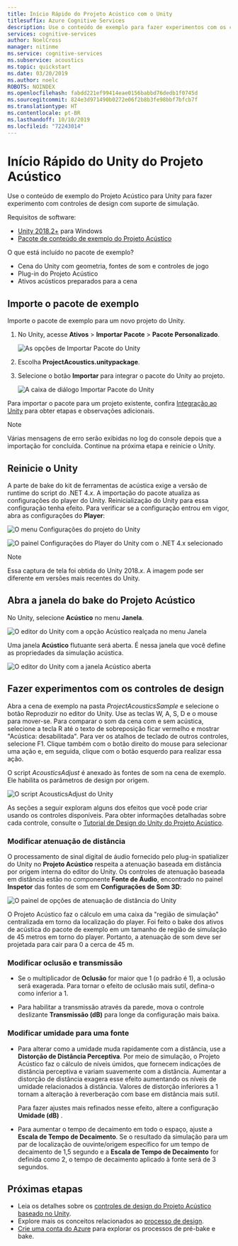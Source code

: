 ```yaml
---
title: Início Rápido do Projeto Acústico com o Unity
titlesuffix: Azure Cognitive Services
description: Use o conteúdo de exemplo para fazer experimentos com os controles de design do Projeto Acústico no Unity e implantá-los no Windows Desktop.
services: cognitive-services
author: NoelCross
manager: nitinme
ms.service: cognitive-services
ms.subservice: acoustics
ms.topic: quickstart
ms.date: 03/20/2019
ms.author: noelc
ROBOTS: NOINDEX
ms.openlocfilehash: fabdd221ef99414eae0156babbd76dedb1f0745d
ms.sourcegitcommit: 824e3d971490b0272e06f2b8b3fe98bbf7bfcb7f
ms.translationtype: HT
ms.contentlocale: pt-BR
ms.lasthandoff: 10/10/2019
ms.locfileid: "72243014"
---
```

# <a name="project-acoustics-unity-quickstart"></a>Início Rápido do Unity do Projeto Acústico
Use o conteúdo de exemplo do Projeto Acústico para Unity para fazer experimento com controles de design com suporte de simulação.

Requisitos de software:
* [Unity 2018.2+](https://unity3d.com) para Windows
* [Pacote de conteúdo de exemplo do Projeto Acústico](https://www.microsoft.com/download/details.aspx?id=57346)

O que está incluído no pacote de exemplo?
* Cena do Unity com geometria, fontes de som e controles de jogo
* Plug-in do Projeto Acústico
* Ativos acústicos preparados para a cena

## <a name="import-the-sample-package"></a>Importe o pacote de exemplo
Importe o pacote de exemplo para um novo projeto do Unity.
1. No Unity, acesse **Ativos** > **Importar Pacote** > **Pacote Personalizado**.

    ![As opções de Importar Pacote do Unity](media/import-package.png)  

1. Escolha **ProjectAcoustics.unitypackage**.

1. Selecione o botão **Importar** para integrar o pacote do Unity ao projeto.  
  
    ![A caixa de diálogo Importar Pacote do Unity](media/import-dialog.png)  

Para importar o pacote para um projeto existente, confira [Integração ao Unity](unity-integration.md) para obter etapas e observações adicionais.

>[!NOTE]
>Várias mensagens de erro serão exibidas no log do console depois que a importação for concluída. Continue na próxima etapa e reinicie o Unity.

## <a name="restart-unity"></a>Reinicie o Unity
A parte de bake do kit de ferramentas de acústica exige a versão de runtime do script do .NET 4.*x*. A importação do pacote atualiza as configurações do player do Unity. Reinicialização do Unity para essa configuração tenha efeito. Para verificar se a configuração entrou em vigor, abra as configurações do **Player**:

![O menu Configurações do projeto do Unity](media/player-settings.png)  

![O painel Configurações do Player do Unity com o .NET 4.x selecionado](media/net45.png)  

>[!NOTE]
>Essa captura de tela foi obtida do Unity 2018.*x*. A imagem pode ser diferente em versões mais recentes do Unity.

## <a name="open-the-project-acoustics-bake-window"></a>Abra a janela do bake do Projeto Acústico
No Unity, selecione **Acústico** no menu **Janela**.

![O editor do Unity com a opção Acústico realçada no menu Janela](media/window-acoustics.png)

Uma janela **Acústico** flutuante será aberta. É nessa janela que você define as propriedades da simulação acústica.

![O editor do Unity com a janela Acústico aberta](media/unity-editor-plugin-window.png)  

## <a name="experiment-with-the-design-controls"></a>Fazer experimentos com os controles de design
Abra a cena de exemplo na pasta *ProjectAcousticsSample* e selecione o botão Reproduzir no editor do Unity. Use as teclas W, A, S, D e o mouse para mover-se. Para comparar o som da cena com e sem acústica, selecione a tecla R até o texto de sobreposição ficar vermelho e mostrar "Acústica: desabilitada". Para ver os atalhos de teclado de outros controles, selecione F1. Clique também com o botão direito do mouse para selecionar uma ação e, em seguida, clique com o botão esquerdo para realizar essa ação.

O script *AcousticsAdjust* é anexado às fontes de som na cena de exemplo. Ele habilita os parâmetros de design por origem.

![O script AcousticsAdjust do Unity](media/acoustics-adjust.png)

As seções a seguir exploram alguns dos efeitos que você pode criar usando os controles disponíveis. Para obter informações detalhadas sobre cada controle, consulte o [Tutorial de Design do Unity do Projeto Acústico](unity-workflow.md).

### <a name="modify-distance-based-attenuation"></a>Modificar atenuação de distância
O processamento de sinal digital de áudio fornecido pelo plug-in spatializer do Unity no **Projeto Acústico** respeita a atenuação baseada em distância por origem interna do editor do Unity. Os controles de atenuação baseada em distância estão no componente **Fonte de Áudio**, encontrado no painel **Inspetor** das fontes de som em **Configurações de Som 3D**:

![O painel de opções de atenuação de distância do Unity](media/distance-attenuation.png)

O Projeto Acústico faz o cálculo em uma caixa da "região de simulação" centralizada em torno da localização do player. Foi feito o bake dos ativos de acústica do pacote de exemplo em um tamanho de região de simulação de 45 metros em torno do player. Portanto, a atenuação de som deve ser projetada para cair para 0 a cerca de 45 m.

### <a name="modify-occlusion-and-transmission"></a>Modificar oclusão e transmissão
* Se o multiplicador de **Oclusão** for maior que 1 (o padrão é 1), a oclusão será exagerada. Para tornar o efeito de oclusão mais sutil, defina-o como inferior a 1.

* Para habilitar a transmissão através da parede, mova o controle deslizante **Transmissão (dB)** para longe da configuração mais baixa.

### <a name="modify-wetness-for-a-source"></a>Modificar umidade para uma fonte
* Para alterar como a umidade muda rapidamente com a distância, use a **Distorção de Distância Perceptiva**. Por meio de simulação, o Projeto Acústico faz o cálculo de níveis úmidos, que fornecem indicações de distância perceptiva e variam suavemente com a distância. Aumentar a distorção de distância exagera esse efeito aumentando os níveis de umidade relacionados à distância. Valores de distorção inferiores a 1 tornam a alteração à reverberação com base em distância mais sutil.

   Para fazer ajustes mais refinados nesse efeito, altere a configuração **Umidade (dB)** .

* Para aumentar o tempo de decaimento em todo o espaço, ajuste a **Escala de Tempo de Decaimento**. Se o resultado da simulação para um par de localização de ouvinte/origem específico for um tempo de decaimento de 1,5 segundo e a **Escala de Tempo de Decaimento** for definida como 2, o tempo de decaimento aplicado à fonte será de 3 segundos.

## <a name="next-steps"></a>Próximas etapas
* Leia os detalhes sobre os [controles de design do Projeto Acústico baseado no Unity](unity-workflow.md).
* Explore mais os conceitos relacionados ao [processo de design](design-process.md).
* [Crie uma conta do Azure](create-azure-account.md) para explorar os processos de pré-bake e bake.
